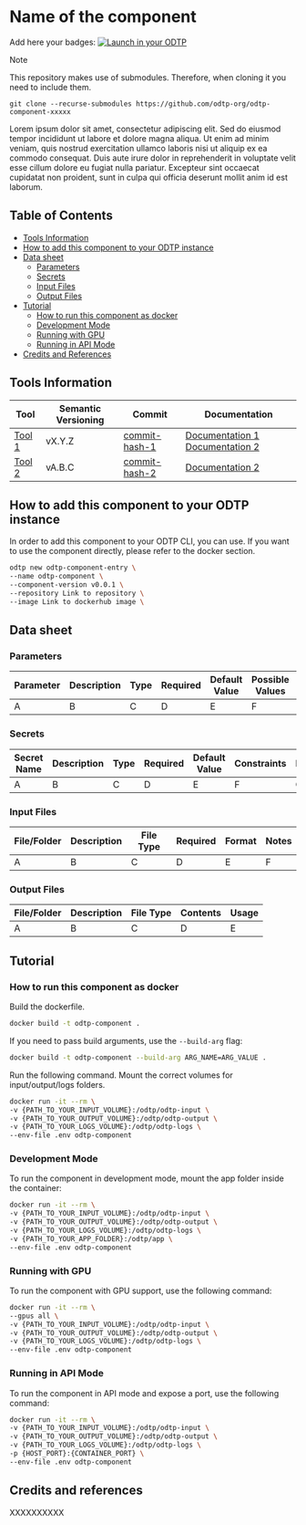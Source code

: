 # Name of the component

Add here your badges:
[![Launch in your ODTP](https://img.shields.io/badge/Launch%20in%20your-ODTP-blue?logo=launch)](http://localhost:8501/launch-component)

> [!NOTE]  
> This repository makes use of submodules. Therefore, when cloning it you need to include them.
>  
> `git clone --recurse-submodules https://github.com/odtp-org/odtp-component-xxxxx`

Lorem ipsum dolor sit amet, consectetur adipiscing elit. Sed do eiusmod tempor incididunt ut labore et dolore magna aliqua. Ut enim ad minim veniam, quis nostrud exercitation ullamco laboris nisi ut aliquip ex ea commodo consequat. Duis aute irure dolor in reprehenderit in voluptate velit esse cillum dolore eu fugiat nulla pariatur. Excepteur sint occaecat cupidatat non proident, sunt in culpa qui officia deserunt mollit anim id est laborum.

## Table of Contents

- [Tools Information](#tools-information)
- [How to add this component to your ODTP instance](#how-to-add-this-component-to-your-odtp-instance)
- [Data sheet](#data-sheet)
    - [Parameters](#parameters)
    - [Secrets](#secrets)
    - [Input Files](#input-files)
    - [Output Files](#output-files)
- [Tutorial](#tutorial)
    - [How to run this component as docker](#how-to-run-this-component-as-docker)
    - [Development Mode](#development-mode)
    - [Running with GPU](#running-with-gpu)
    - [Running in API Mode](#running-in-api-mode)
- [Credits and References](#credits-and-references)

## Tools Information

| Tool | Semantic Versioning | Commit | Documentation |
| --- | --- | --- | --- |
| [Tool 1](link-to-repository-1) | vX.Y.Z | [commit-hash-1](link-to-commit-hash-1) | [Documentation 1](link-to-doc-1)  [Documentation 2](link-to-doc-2) |
| [Tool 2](link-to-repository-2) | vA.B.C | [commit-hash-2](link-to-commit-hash-2) | [Documentation 2](link-to-doc-2) |

## How to add this component to your ODTP instance

In order to add this component to your ODTP CLI, you can use. If you want to use the component directly, please refer to the docker section. 

``` bash
odtp new odtp-component-entry \
--name odtp-component \
--component-version v0.0.1 \
--repository Link to repository \
--image Link to dockerhub image \
```

## Data sheet

### Parameters

| Parameter | Description | Type | Required | Default Value | Possible Values | Constraints |
| --- | --- | --- | --- | --- | --- | --- |
| A | B | C | D | E | F | G |

### Secrets

| Secret Name | Description | Type | Required | Default Value | Constraints | Notes |
| --- | --- | --- | --- | --- | --- | --- |
| A | B | C | D | E | F | G |

### Input Files

| File/Folder | Description | File Type | Required | Format | Notes |
| --- | --- | --- | --- | --- | --- |
| A | B | C | D | E | F |

### Output Files

| File/Folder | Description | File Type | Contents | Usage |
| --- | --- | --- | --- | --- |
| A | B | C | D | E |

## Tutorial

### How to run this component as docker

Build the dockerfile.

``` bash
docker build -t odtp-component .
```

If you need to pass build arguments, use the `--build-arg` flag:

``` bash
docker build -t odtp-component --build-arg ARG_NAME=ARG_VALUE .
```

Run the following command. Mount the correct volumes for input/output/logs folders.

``` bash
docker run -it --rm \
-v {PATH_TO_YOUR_INPUT_VOLUME}:/odtp/odtp-input \
-v {PATH_TO_YOUR_OUTPUT_VOLUME}:/odtp/odtp-output \
-v {PATH_TO_YOUR_LOGS_VOLUME}:/odtp/odtp-logs \
--env-file .env odtp-component
```

### Development Mode

To run the component in development mode, mount the app folder inside the container:

``` bash
docker run -it --rm \
-v {PATH_TO_YOUR_INPUT_VOLUME}:/odtp/odtp-input \
-v {PATH_TO_YOUR_OUTPUT_VOLUME}:/odtp/odtp-output \
-v {PATH_TO_YOUR_LOGS_VOLUME}:/odtp/odtp-logs \
-v {PATH_TO_YOUR_APP_FOLDER}:/odtp/app \
--env-file .env odtp-component
```

### Running with GPU

To run the component with GPU support, use the following command:

``` bash
docker run -it --rm \
--gpus all \
-v {PATH_TO_YOUR_INPUT_VOLUME}:/odtp/odtp-input \
-v {PATH_TO_YOUR_OUTPUT_VOLUME}:/odtp/odtp-output \
-v {PATH_TO_YOUR_LOGS_VOLUME}:/odtp/odtp-logs \
--env-file .env odtp-component
```

### Running in API Mode

To run the component in API mode and expose a port, use the following command:

``` bash
docker run -it --rm \
-v {PATH_TO_YOUR_INPUT_VOLUME}:/odtp/odtp-input \
-v {PATH_TO_YOUR_OUTPUT_VOLUME}:/odtp/odtp-output \
-v {PATH_TO_YOUR_LOGS_VOLUME}:/odtp/odtp-logs \
-p {HOST_PORT}:{CONTAINER_PORT} \
--env-file .env odtp-component
```

## Credits and references

XXXXXXXXXX
